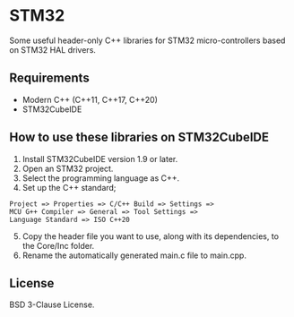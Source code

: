 # STM32

Some useful header-only C++ libraries for STM32 micro-controllers based on STM32 HAL drivers.

## Requirements

+ Modern C++ (C++11, C++17, C++20)
+ STM32CubeIDE

## How to use these libraries on STM32CubeIDE

1. Install STM32CubeIDE version 1.9 or later.
2. Open an STM32 project.
3. Select the programming language as C++.
4. Set up the C++ standard;
``` 
Project => Properties => C/C++ Build => Settings => 
MCU G++ Compiler => General => Tool Settings => 
Language Standard => ISO C++20 
```
5. Copy the header file you want to use, along with its dependencies, to the Core/Inc folder.
6. Rename the automatically generated main.c file to main.cpp.

## License

BSD 3-Clause License.
